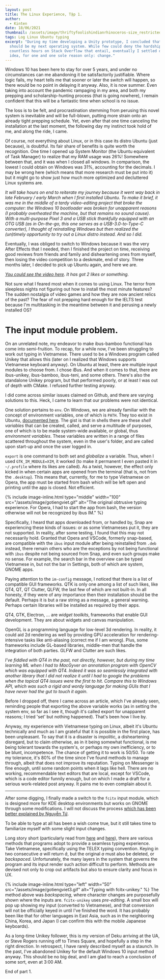```yaml
---
layout: post
title: The Linux Experience, Tập 1.
author:
  - Kinten
date: 18/06/2021
thumbnail: /assets/image/thriftyfoolishindianrhinoceros-size_restricted.gif
tags: Log Linux Ubuntu typing
excerpt: "During my time developing a Unity prototype, I concluded that Linux
  should be my next operating system. While few could deny the hardship and
  countless hours on Stack Overflow that entail, eventually I settled on the
  idea, for one and one sole reason only: change."
---
```

Windows 10 has been here to stay for over 5 years, and under no circumstances can me abandoning it be satisfactorily justifiable. Where logic fails, my heart tells me that sooner or later the switch will happen, so there would be no point in delaying it anyway. Also, it is now summer. Even taking into account the pandemic rampaging in my area, and both my prepping and scholarship-hunting process (that is going nowhere), I remain confident that this will be a fantastic time when school is no issue. 

The loss is to be felt, and procrastination stemming from perusing this novel system is inevitable and will be full-blown, putting more strain onto an already tight prepping schedule. Yet, even after that one time canceling the installation at the last moment, the following day my instinct took hold of me, and along the ride, I came. 

Of course, not everything about Linux, or in this case its distro Ubuntu (just because), is doubtful. Its fair share of benefits is quite worth the recognition. One time I opened up System Monitor (the Ubuntu equivalent of Task Manager) to realize that my RAM usage was 26%! Somewhere between that, and it was when I closed all windows. In comparison, the lowest I could obtain on Windows was 31%, accounting for the decimals. I may be wrong here (which means that more research must be put into it) but it might go to show just how much more optimized and decluttered Linux systems are. 

*It will take hours on end to reiterate my journey because it went way back in late February / early March when I first installed Ubuntu. To make it brief, it was me in the middle of a tardy video-editing project that broke the computer: the Windows 10 bootloader was broken for unapparent reasons (I probably overheated the machine, but that remains no sound cause). With a multi-purpose Pixel 3 and a USB stick thankfully equipped with an OTG USB (as in On-the-go, this one serves as a USB-3.0-to-Type-C converter), I thought of reinstalling Windows but then realized the (un)timely opportunity to try out a Linux distro instead. And so I did.*

Eventually, I was obliged to switch to Windows because it was the very After Effects that I needed, then I finished the project on time, receiving good reviews from friends and family and disheartening ones from myself, then losing the video competition to a deskmate, end of story. Three months later, I decided to pick up Ubuntu again, and here we are. [](https://www.youtube.com/watch?v=f6zqM6swPSg&list=PLUagNmqMoHJqzu0EQi1RG2DB4vDFj_YC9&index=1)

*[You could see the video here](https://www.youtube.com/watch?v=f6zqM6swPSg&list=PLUagNmqMoHJqzu0EQi1RG2DB4vDFj_YC9&index=1). It has got 2 likes or something.*

Not sure what I feared most when it comes to using Linux. The terror from sleepless nights not figuring out how to install the most minute features? The sudden nostalgia of video games and how they are now ancient relics of the past? The fear of not prepping hard enough for the IELTS test because I'm multitasking in the meantime between it and perusing a newly installed OS?

# The input module problem.

On an unrelated note, my endeavor to make ibus-bamboo functional has come into semi-fruition. To recap, for a while now, I've been struggling to work out typing in Vietnamese. There used to be a Windows program called Unikey that allows this (later on I realized that Windows supports Vietnamese keyboard anyway). On Ubuntu at least, there are multiple input modules to choose from. I chose iBus. And when it comes to that, there are ibus-unikey, ibus-bamboo, ibus-teni, and some others. There's also the standalone Unikey program, but that performed poorly, or at least I was out of depth with CMake. I refused further testing anyway. 

I did come across similar issues claimed on Github, and there are varying solutions to this. Heck, I came to learn that our problems were not identical.

One solution pertains to `env`. On Windows, we are already familiar with the concept of environment variables, one of which is `PATH`. They too exist in Ubuntu, [documented here](https://help.ubuntu.com/community/EnvironmentVariables). The gist is that in shells there are these *shell variables* that can be created, called, and serve a multitude of purposes, one of which is to be made system-wide available, or global, thus *environment variables*. These variables are written in a range of files scattered throughout the system, even in the user's folder, and are called upon start-up and once the user logged in.

`export` is one command to both set and *globalize* a variable. Thus, when I used `GTK_IM_MODULE=XIM`, it worked (to make it permanent I even pasted it in `~/.profile` where its likes are called). As a twist, however, the effect only kicked in when certain apps are opened from the terminal (that is, not from the `.desktop`). This means that, currently, for me to type Vietnamese on Opera, the app must be started from bash which will be left open and printing until the app is closed. Not efficient.  

{% include image-inline.html type="middle" width="100" src="/assets/image/gotiengviet.gif" alt="The original obtrusive typing experience. For Opera, I had to start the app from bash, the version otherwise will not be recognized by ibus IM." %}

Specifically, I heard that apps downloaded from, or handled by, Snap are experiencing these kinds of issues: or as some Vietnameses put it, they are not supported. In reality, after some testing, I found that this may not necessarily hold. Granted that Opera and VSCode, formerly snap-based, are compatible with the `ibus` input module after being reinstalled from `.deb` instead, there remain others who are the exceptions by not being functional with `ibus` despite not being sourced from Snap, and even such groups make no sense. For example, the search bar in the overview can be typed Vietnamese in, but not the bar in Settings, both of which are system, GNOME apps. 

Paying attention to the `im-config` message, I noticed that there is a list of compatible GUI frameworks. QTK is only one among a list of such likes, like QT4, QT, QT Clutter, QLFW, the last few of which are not built-in. In all honesty, if they were of any importance then their installation should be the default. Perhaps it is but a raw string as a message, a general warning. Perhaps certain libraries will be installed as required by their apps.

QT4, GTK, Electron, ... are *widget toolkits*, frameworks that enable GUI development. They are about widgets and canvas manipulation.

OpenGL is a programming language for low-level 3d rendering. In reality, it could aid 2d rendering as well by providing GPU acceleration for rendering-intensive tasks like anti-aliasing (correct me if I am wrong). Plus, some frameworks include GL-based libraries, middle-men that handle the integration of both parties. GLFW and Clutter are such likes.

*I've fiddled with QT4 in the past, not directly, however, but during my time learning ML when I had to MacGyver an annotation program with OpenCV which was equipped with QT4. Indeed it was so seamlessly integrated with another library that I did not realize it until I had to google the problems when the topical QT4 issues were the first to hit. Compare this to Windows API, which was such a rigid and wordy language for making GUIs that I have never had the gut to touch it again.*

Before I dropped off, there I came across an article, which I've already seen, reminding people that exporting the above variable works (as in setting the system env, so far as I see it, though it's called export for unapparent reasons; I tried 'set' but nothing happened). That's been how I live by.

Anyway, my experience with Vietnamese typing on Linux, albeit it's Ubuntu technically and much as I am grateful that it is possible in the first place, has been unpleasant. To say that it is a disaster is impolitic, a disheartening disregard, but to claim otherwise, as in it being somewhat functional, is me being tolerant towards the system's, or perhaps my own inefficiency, or to be blunt, incompetence. The chance of getting it to work is 50/50. To rate my tolerance, it's 80% of the time since I've found methods to manage through, albeit that does not improve its reputation. Typing on Messenger is fine enough, until some random points when it lags like hell. There are no working, recommendable text editors that are local, except for VSCode, which is a code editor funnily enough, but on which I made a draft for a serious work-related post anyway. It pains me to even complain about it.

- - -

After some digging, I finally made a switch to the `fcitx` input module, which is designed more for KDE desktop environments but works on GNOME through some modifications. I will not discuss the process [which has been better explained by Nguyễn Tứ](https://www.sitecuatui.com/fcitx-unikey/). 

To be able to type at all has been a wish come true, but it still takes time to familiarize myself with some slight input changes. 

Long story short (particularly read from [here](https://lewtds.github.io/2014/07/31/uoc-mo-bo-go-kieu-unikey/) and [here](https://hi.imnhan.com/posts/ibus-is-dead-to-me-use-fcitx-instead-vi/)), there are various methods that programs adopt to provide a seamless typing experience. Take Vietnamese, specifically using the TELEX typing convention. Keying in two consecutive *a* will return *â*, but the original *a* must also be deleted, or *backspaced*. Unfortunately, the many layers in the system that governs the program and its input render such action difficult to perform. Methods are devised not only to crop out artifacts but also to ensure clarity and focus in UX. 

{% include image-inline.html type="left" width="50" src="/assets/image/gotiengviet3.gif" alt="Typing with fcitx-unikey." %} The method above was *backspacing*, where character changes are purposefully shown where the inputs are. `fcitx-unikey` uses *pre-editing*. A small box will pop up showing my input (converted to Vietnamese), and that conversion will not be officially keyed in until I've finished the word. It has probably been like that for other languages in East Asia, such as in the neighboring China, Korea, and Japan (I can confirm this with the mobile Japanese keyboards). 

As a long-time Unikey follower, this is my version of Deku arriving at the UA, or Steve Rogers running off to Times Square, and hopefully a step in the right direction. In retrospect, I have rarely described myself as a staunch. In the past, I've abandoned Unikey for the default Windows 10 input method anyway. This should be no big deal, and I am glad to reach a conclusion of some sort, even at 3:00 AM.

End of part 1.
